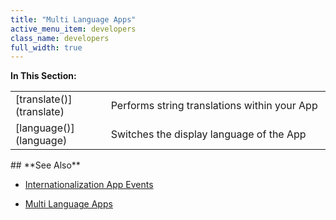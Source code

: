 ```yaml
---
title: "Multi Language Apps"
active_menu_item: developers
class_name: developers
full_width: true
---
```



**In This Section:**

<table>
<tr>
<td width="149">
[translate()](translate)

</td>
<td width="12">
</td>
<td width="719">
Performs string translations within your App

</td>
</tr>
<tr>
<td width="149">
[language()](language)

</td>
<td width="12">
</td>
<td width="719">
Switches the display language of the App

</td>
</tr>
</table>
## **See Also**

 - [Internationalization App Events](../../../product-guide/widget-properties-events/events/event-reference-list/internationalization-app-event)

 - [Multi Language Apps](../../../product-guide/advanced-features/multi-language-apps/)

